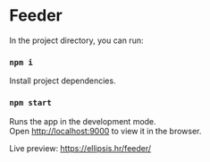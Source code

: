 # Feeder


In the project directory, you can run:

### `npm i`

Install project dependencies.

### `npm start`

Runs the app in the development mode.<br>
Open [http://localhost:9000](http://localhost:9000) to view it in the browser.

Live preview: https://ellipsis.hr/feeder/

